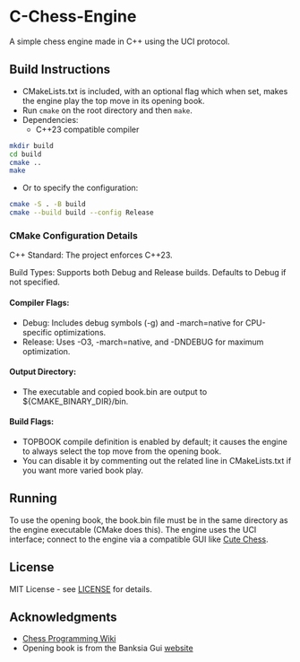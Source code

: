 # C-Chess-Engine
A simple chess engine made in C++ using the UCI protocol.

## Build Instructions
- CMakeLists.txt is included, with an optional flag which when set, makes the engine play the top move in its opening book.
- Run `cmake` on the root directory and then `make`.
- Dependencies:
    - C++23 compatible compiler

```bash
mkdir build
cd build
cmake ..
make
```

- Or to specify the configuration:
```bash
cmake -S . -B build
cmake --build build --config Release
```

### CMake Configuration Details

C++ Standard: The project enforces C++23.

Build Types: Supports both Debug and Release builds. Defaults to Debug if not specified.

#### Compiler Flags:
- Debug: Includes debug symbols (-g) and -march=native for CPU-specific optimizations.
- Release: Uses -O3, -march=native, and -DNDEBUG for maximum optimization.

#### Output Directory:
- The executable and copied book.bin are output to ${CMAKE_BINARY_DIR}/bin.

#### Build Flags:
- TOPBOOK compile definition is enabled by default; it causes the engine to always select the top move from the opening book.
- You can disable it by commenting out the related line in CMakeLists.txt if you want more varied book play.

## Running
To use the opening book, the book.bin file must be in the same directory as the engine executable (CMake does this).
The engine uses the UCI interface; connect to the engine via a compatible GUI like [Cute Chess](https://cutechess.com/).

## License
MIT License - see [LICENSE](./LICENSE) for details.

## Acknowledgments
- [Chess Programming Wiki](https://www.chessprogramming.org/)
- Opening book is from the Banksia Gui [website](https://banksiagui.com/otherdownloads/)